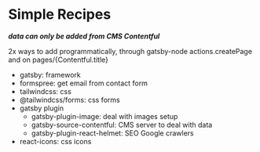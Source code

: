 # Simple Recipes

**_data can only be added from CMS Contentful_**

2x ways to add programmatically, through gatsby-node actions.createPage and on pages/{Contentful.title}

- gatsby: framework
- formspree: get email from contact form
- tailwindcss: css
- @tailwindcss/forms: css forms
- gatsby plugin
  - gatsby-plugin-image: deal with images setup
  - gatsby-source-contentful: CMS server to deal with data
  - gatsby-plugin-react-helmet: SEO Google crawlers
- react-icons: css icons
